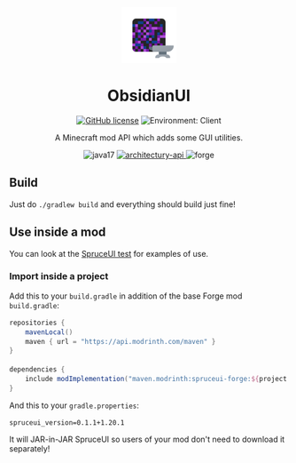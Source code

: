 <center><div align="center">

<img height="100" src="src/main/resources/icon.png" width="100"/>

# ObsidianUI

[![GitHub license](https://img.shields.io/github/license/LambdAurora/SpruceUI?style=flat-square)](https://raw.githubusercontent.com/LambdAurora/SpruceUI/master/LICENSE)
![Environment: Client](https://img.shields.io/badge/environment-client-1976d2?style=flat-square)

A Minecraft mod API which adds some GUI utilities.

<img alt="java17" height="56" src="https://cdn.jsdelivr.net/npm/@intergrav/devins-badges@3/assets/cozy/built-with/java17_vector.svg">

<a href="https://modrinth.com/mod/architectury-api">
<img alt="architectury-api" height="56" src="https://cdn.jsdelivr.net/npm/@intergrav/devins-badges@3/assets/cozy/requires/architectury-api_vector.svg">
</a>

<img alt="forge" height="56" src="https://cdn.jsdelivr.net/npm/@intergrav/devins-badges@3/assets/cozy/supported/forge_vector.svg">

</div></center>


## Build

Just do `./gradlew build` and everything should build just fine!

## Use inside a mod

You can look at the [SpruceUI test](src/main/java/dev/lambdaurora/spruceui/test) for examples of use.

### Import inside a project

Add this to your `build.gradle` in addition of the base Forge mod `build.gradle`:

```groovy
repositories {
    mavenLocal()
    maven { url = "https://api.modrinth.com/maven" }
}

dependencies {
    include modImplementation("maven.modrinth:spruceui-forge:${project.spruceui_version}")
}
```

And this to your `gradle.properties`:

```properties
spruceui_version=0.1.1+1.20.1
```

It will JAR-in-JAR SpruceUI so users of your mod don't need to download it separately!
